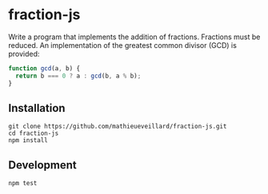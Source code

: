 # fraction-js

Write a program that implements the addition of fractions. Fractions must be reduced. An implementation of the greatest common divisor (GCD) is provided:

```javascript
function gcd(a, b) {
  return b === 0 ? a : gcd(b, a % b);
}
```

## Installation

```
git clone https://github.com/mathieueveillard/fraction-js.git
cd fraction-js
npm install
```

## Development

```
npm test
```

